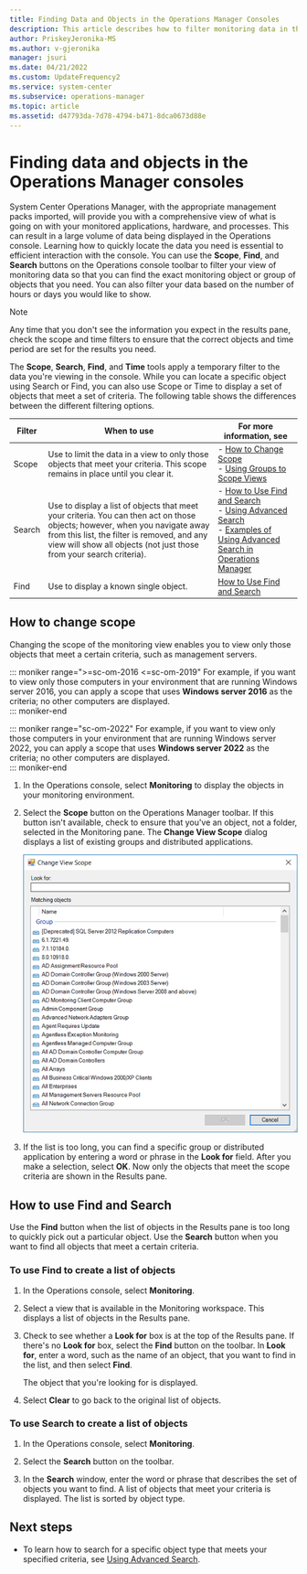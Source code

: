 ```yaml
---
title: Finding Data and Objects in the Operations Manager Consoles
description: This article describes how to filter monitoring data in the Operations Manager Operations console to see data based on your specific criteria.
author: PriskeyJeronika-MS
ms.author: v-gjeronika
manager: jsuri
ms.date: 04/21/2022
ms.custom: UpdateFrequency2
ms.service: system-center
ms.subservice: operations-manager
ms.topic: article
ms.assetid: d47793da-7d78-4794-b471-8dca0673d88e
---
```


# Finding data and objects in the Operations Manager consoles



System Center Operations Manager, with the appropriate management packs imported, will provide you with a comprehensive view of what is going on with your monitored applications, hardware, and processes. This can result in a large volume of data being displayed in the Operations console. Learning how to quickly locate the data you need is essential to efficient interaction with the console. You can use the **Scope**, **Find**, and **Search** buttons on the Operations console toolbar to filter your view of monitoring data so that you can find the exact monitoring object or group of objects that you need. You can also filter your data based on the number of hours or days you would like to show.  

> [!NOTE]  
> Any time that you don't see the information you expect in the results pane, check the scope and time filters to ensure that the correct objects and time period are set for the results you need.  

The **Scope**, **Search**, **Find**, and **Time** tools apply a temporary filter to the data you're viewing in the console. While you can locate a specific object using Search or Find, you can also use Scope or Time to display a set of objects that meet a set of criteria. The following table shows the differences between the different filtering options.  

|Filter|When to use|For more information, see|  
|----------|---------------|-----------------------------|  
|Scope|Use to limit the data in a view to only those objects that meet your criteria. This scope remains in place until you clear it.|-   [How to Change Scope](manage-console-finding-data.md#how-to-change-scope)<br>-   [Using Groups to Scope Views](manage-console-scope-views.md)|  
|Search|Use to display a list of objects that meet your criteria. You can then act on those objects; however, when you navigate away from this list, the filter is removed, and any view will show all objects (not just those from your search criteria).|-   [How to Use Find and Search](manage-console-finding-data.md#how-to-use-find-and-search)<br>-   [Using Advanced Search](manage-console-using-adv-search.md)<br>-   [Examples of Using Advanced Search in Operations Manager](~/scom/manage-console-using-adv-search.md#examples-of-using-advanced-search-in-operations-manager)|  
|Find|Use to display a known single object.|[How to Use Find and Search](manage-console-finding-data.md#how-to-use-find-and-search)|  

## How to change scope  

Changing the scope of the monitoring view enables you to view only those objects that meet a certain criteria, such as management servers. 

::: moniker range=">=sc-om-2016 <=sc-om-2019"
For example, if you want to view only those computers in your environment that are running Windows server 2016, you can apply a scope that uses **Windows server 2016** as the criteria; no other computers are displayed.  
::: moniker-end

::: moniker range="sc-om-2022"
For example, if you want to view only those computers in your environment that are running Windows server 2022, you can apply a scope that uses **Windows server 2022** as the criteria; no other computers are displayed.  
::: moniker-end

1.  In the Operations console, select **Monitoring** to display the objects in your monitoring environment.  

2.  Select the **Scope** button on the Operations Manager toolbar. If this button isn't available, check to ensure that you've an object, not a folder, selected in the Monitoring pane. The **Change View Scope** dialog displays a list of existing groups and distributed applications.  

    ![Screenshot showing a Dialog box to change scope.](./media/manage-console-finding-data/om2016-operations-console-change-scope.png)  

3.  If the list is too long, you can find a specific group or distributed application by entering a word or phrase in the **Look for** field. After you make a selection, select **OK**. Now only the objects that meet the scope criteria are shown in the Results pane.  

## How to use Find and Search

Use the **Find** button when the list of objects in the Results pane is too long to quickly pick out a particular object. Use the **Search** button when you want to find all objects that meet a certain criteria.  

### To use Find to create a list of objects

1.  In the Operations console, select **Monitoring**.  

2.  Select a view that is available in the Monitoring workspace. This displays a list of objects in the Results pane.  

3.  Check to see whether a **Look for** box is at the top of the Results pane. If there's no **Look for** box, select the **Find** button on the toolbar. In **Look for**, enter a word, such as the name of an object, that you want to find in the list, and then select **Find**.  

    The object that you're looking for is displayed.  

4.  Select **Clear** to go back to the original list of objects.  

### To use Search to create a list of objects  

1.  In the Operations console, select **Monitoring**.  

2.  Select the **Search** button on the toolbar.  

3.  In the **Search** window, enter the word or phrase that describes the set of objects you want to find. A list of objects that meet your criteria is displayed. The list is sorted by object type.  

## Next steps

* To learn how to search for a specific object type that meets your specified criteria, see [Using Advanced Search](manage-console-using-adv-search.md).  
